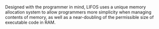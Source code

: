 Designed with the programmer in mind, LIFOS uses a unique memory allocation system to allow programmers more simplicity when managing contents of memory, as well as a near-doubling of the permissible size of executable code in RAM.